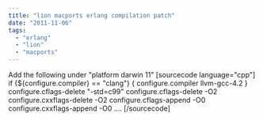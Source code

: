 ```yaml
---
title: "lion macports erlang compilation patch"
date: "2011-11-06"
tags: 
  - "erlang"
  - "lion"
  - "macports"
---
```


Add the following under "platform darwin 11" \[sourcecode language="cpp"\] if {${configure.compiler} == "clang"} { configure.compiler llvm-gcc-4.2 } configure.cflags-delete "-std=c99" configure.cflags-delete -O2 configure.cxxflags-delete -O2 configure.cflags-append -O0 configure.cxxflags-append -O0 .... \[/sourcecode\]

